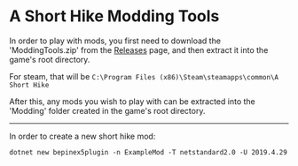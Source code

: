 # A Short Hike Modding Tools

In order to play with mods, you first need to download the 'ModdingTools.zip' from the [Releases]() page, and then extract it into the game's root directory.

For steam, that will be ```C:\Program Files (x86)\Steam\steamapps\common\A Short Hike```

After this, any mods you wish to play with can be extracted into the 'Modding' folder created in the game's root directory.

---

In order to create a new short hike mod:

```dotnet new bepinex5plugin -n ExampleMod -T netstandard2.0 -U 2019.4.29```

